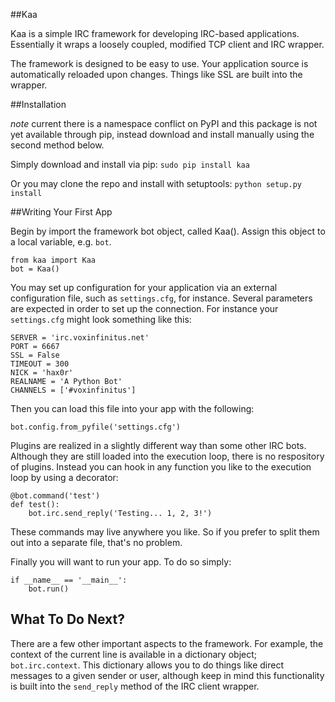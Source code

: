 ##Kaa

Kaa is a simple IRC framework for developing IRC-based applications.
Essentially it wraps a loosely coupled, modified TCP client and IRC wrapper.

The framework is designed to be easy to use. Your application source is automatically reloaded upon changes. Things like SSL are built into the wrapper.

##Installation

*note* current there is a namespace conflict on PyPI and this package is not yet available through pip, instead download and install manually using the second method below.

Simply download and install via pip: `sudo pip install kaa`

Or you may clone the repo and install with setuptools: `python setup.py install`

##Writing Your First App

Begin by import the framework bot object, called Kaa(). Assign this object to
a local variable, e.g. `bot`.
    
    from kaa import Kaa
    bot = Kaa()

You may set up configuration for your application via an external configuration 
file, such as `settings.cfg`, for instance. Several parameters are expected in
order to set up the connection. For instance your `settings.cfg` might look
something like this:
    
    SERVER = 'irc.voxinfinitus.net'
    PORT = 6667
    SSL = False
    TIMEOUT = 300
    NICK = 'hax0r'
    REALNAME = 'A Python Bot'
    CHANNELS = ['#voxinfinitus']
    
Then you can load this file into your app with the following:
    
    bot.config.from_pyfile('settings.cfg')

Plugins are realized in a slightly different way than some other IRC bots.
Although they are still loaded into the execution loop, there is no respository
of plugins. Instead you can hook in any function you like to the execution loop
by using a decorator:
    
    @bot.command('test')
    def test():
        bot.irc.send_reply('Testing... 1, 2, 3!')

These commands may live anywhere you like. So if you prefer to split them out
into a separate file, that's no problem.

Finally you will want to run your app. To do so simply:
    
    if __name__ == '__main__':
        bot.run()

## What To Do Next?

There are a few other important aspects to the framework. For example, the context of the current line is available in a dictionary object; `bot.irc.context`. This dictionary allows you to do things like direct messages to a given sender or user, although keep in mind this functionality is built into the `send_reply` method of the IRC client wrapper.
